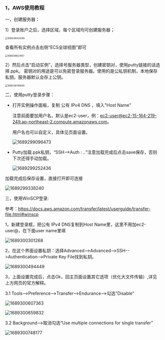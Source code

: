 ### 1，AWS使用教程

一，创建服务器：

1）登录账户之后，选择区域，每个区域均可创建服务器；

<img src="note-images/1689298424089.png" alt="1689298424089" style="zoom: 50%;" />

查看所有实例点击右侧“ECS全球视图”即可

<img src="note-images/1689298623857.png" alt="1689298623857" style="zoom:50%;" />

2）然后点击“启动实例”，选择号服务器类型，创建密钥对，使用putty链接的话选择.ppk。
密钥对的用途是可以免密登录服务器。使用的是公私钥机制，本地保存私钥，服务器默认会存上公钥。

<img src="note-images/1689298786649.png" alt="1689298786649" style="zoom:50%;" />

二，使用putty登录步骤：

- 打开实例操作面板，复制 公有 IPv4 DNS ，填入"Host Name"

  注意前面要加用户名，默认是ec2-user，例：ec2-user@ec2-15-164-219-249.ap-northeast-2.compute.amazonaws.com。

  用户名也可以自定义，具体见页面设置。

  ![1689299096473](note-images/1689299096473.png)

- Putty加载.ppk私钥，“SSH-->Auth : ..”注意加载完成后点击save保存，否则下次还得手动加载。

  ![1689299252436](note-images/1689299252436.png)

加载完成后保存设置，直接打开即可连接

![1689299338240](note-images/1689299338240.png)

三，使用WinSCP登录:

参考：https://docs.aws.amazon.com/transfer/latest/userguide/transfer-file.html#winscp

1，新建登录框，把公有 IPv4 DNS复制到Host Name里，这里不用加ec2-user@，在下面user name里填

![1689300301268](note-images/1689300301268.png)

2，在这个界面设置私钥：选择Advanced-->Advanced-->SSH-->Authentication-->Private Key File找到私钥。

![1689300494449](note-images/1689300494449.png)

3，上面设置完成后，点击Ok，回主页面设置其它选项（优化大文件传输）,详见上方网页的官方解释。

3.1  Tools-->Preference-->Transfer-->Endurance-->勾选"Disable"

![1689300607363](note-images/1689300607363.png)

![1689300659832](note-images/1689300659832.png)

3.2  Background-->取消勾选“Use multiple connections for single transfer”

![1689300748177](note-images/1689300748177.png)